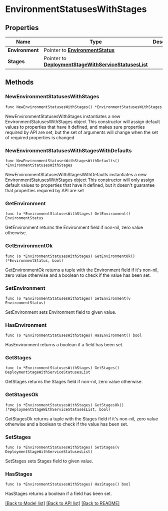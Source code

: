 # EnvironmentStatusesWithStages

## Properties

Name | Type | Description | Notes
------------ | ------------- | ------------- | -------------
**Environment** | Pointer to [**EnvironmentStatus**](EnvironmentStatus.md) |  | [optional] 
**Stages** | Pointer to [**DeploymentStageWithServiceStatusesList**](DeploymentStageWithServiceStatusesList.md) |  | [optional] 

## Methods

### NewEnvironmentStatusesWithStages

`func NewEnvironmentStatusesWithStages() *EnvironmentStatusesWithStages`

NewEnvironmentStatusesWithStages instantiates a new EnvironmentStatusesWithStages object
This constructor will assign default values to properties that have it defined,
and makes sure properties required by API are set, but the set of arguments
will change when the set of required properties is changed

### NewEnvironmentStatusesWithStagesWithDefaults

`func NewEnvironmentStatusesWithStagesWithDefaults() *EnvironmentStatusesWithStages`

NewEnvironmentStatusesWithStagesWithDefaults instantiates a new EnvironmentStatusesWithStages object
This constructor will only assign default values to properties that have it defined,
but it doesn't guarantee that properties required by API are set

### GetEnvironment

`func (o *EnvironmentStatusesWithStages) GetEnvironment() EnvironmentStatus`

GetEnvironment returns the Environment field if non-nil, zero value otherwise.

### GetEnvironmentOk

`func (o *EnvironmentStatusesWithStages) GetEnvironmentOk() (*EnvironmentStatus, bool)`

GetEnvironmentOk returns a tuple with the Environment field if it's non-nil, zero value otherwise
and a boolean to check if the value has been set.

### SetEnvironment

`func (o *EnvironmentStatusesWithStages) SetEnvironment(v EnvironmentStatus)`

SetEnvironment sets Environment field to given value.

### HasEnvironment

`func (o *EnvironmentStatusesWithStages) HasEnvironment() bool`

HasEnvironment returns a boolean if a field has been set.

### GetStages

`func (o *EnvironmentStatusesWithStages) GetStages() DeploymentStageWithServiceStatusesList`

GetStages returns the Stages field if non-nil, zero value otherwise.

### GetStagesOk

`func (o *EnvironmentStatusesWithStages) GetStagesOk() (*DeploymentStageWithServiceStatusesList, bool)`

GetStagesOk returns a tuple with the Stages field if it's non-nil, zero value otherwise
and a boolean to check if the value has been set.

### SetStages

`func (o *EnvironmentStatusesWithStages) SetStages(v DeploymentStageWithServiceStatusesList)`

SetStages sets Stages field to given value.

### HasStages

`func (o *EnvironmentStatusesWithStages) HasStages() bool`

HasStages returns a boolean if a field has been set.


[[Back to Model list]](../README.md#documentation-for-models) [[Back to API list]](../README.md#documentation-for-api-endpoints) [[Back to README]](../README.md)


